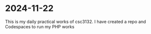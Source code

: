 # 2024-11-22
This is my daily practical works of csc3132. I have created a repo and Codespaces to run my PHP works
